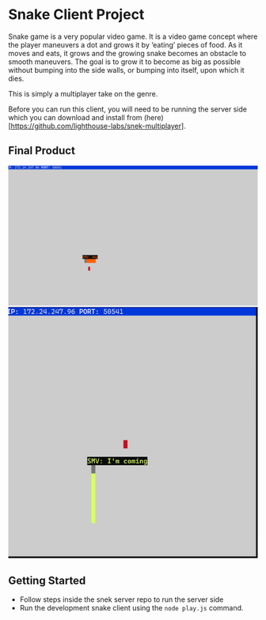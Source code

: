 # Snake Client Project

Snake game is a very popular video game. It is a video game concept where the player maneuvers a dot and grows it by ‘eating’ pieces of food. As it moves and eats, it grows and the growing snake becomes an obstacle to smooth maneuvers. The goal is to grow it to become as big as possible without bumping into the side walls, or bumping into itself, upon which it dies.

This is simply a multiplayer take on the genre.

Before you can run this client, you will need to be running the server side which you can download and install from (here)[https://github.com/lighthouse-labs/snek-multiplayer]. 

## Final Product

!["Welcome message when client connects"](/Images/WelcomeSnake.png)
!["Message from snake while playing"](/Images/CustomMessage.png)


## Getting Started

- Follow steps inside the snek server repo to run the server side
- Run the development snake client using the `node play.js` command.
